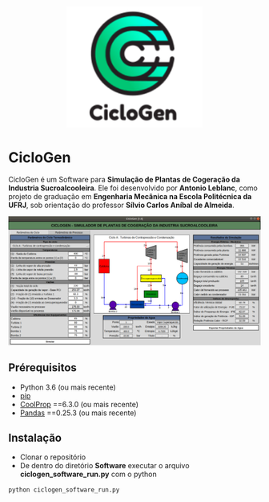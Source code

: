 <p align="center">
<img width="270" alt="ciclogen-software" src="https://github.com/antonio-leblanc/CicloGen/blob/master/images/ciclogen_logo1.png">
</p>

# CicloGen 

CicloGen é um Software para **Simulação de Plantas de Cogeração da Industria Sucroalcooleira**. Ele foi desenvolvido por **Antonio Leblanc**, como projeto de graduação em **Engenharia Mecânica na Escola Politécnica da UFRJ**, sob orientação do professor **Sílvio Carlos Aníbal de Almeida**. 

<img width="997" alt="ciclogen-software" src="https://github.com/antonio-leblanc/CicloGen/blob/master/images/ciclogenFull.png">


## Prérequisitos

- Python 3.6 (ou mais recente)
- [pip](https://pip.pypa.io/en/stable/)
- [CoolProp](http://www.coolprop.org/) ==6.3.0 (ou mais recente)
- [Pandas](https://pypi.org/project/pandas/) ==0.25.3 (ou mais recente)


## Instalação

- Clonar o repositório
- De dentro do diretório **Software** executar o arquivo **ciclogen_software_run.py** com o python

```
python ciclogen_software_run.py
```
